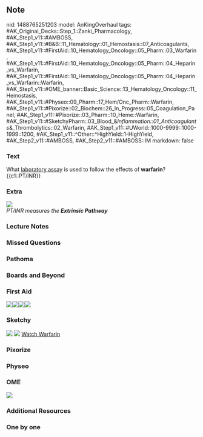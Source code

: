 ## Note
nid: 1488765251203
model: AnKingOverhaul
tags: #AK_Original_Decks::Step_1::Zanki_Pharmacology, #AK_Step1_v11::#AMBOSS, #AK_Step1_v11::#B&B::11_Hematology::01_Hemostasis::07_Anticoagulants, #AK_Step1_v11::#FirstAid::10_Hematology_Oncology::05_Pharm::03_Warfarin, #AK_Step1_v11::#FirstAid::10_Hematology_Oncology::05_Pharm::04_Heparin_vs_Warfarin, #AK_Step1_v11::#FirstAid::10_Hematology_Oncology::05_Pharm::04_Heparin_vs_Warfarin::Warfarin, #AK_Step1_v11::#OME_banner::Basic_Science::13_Hematology_Oncology::11_Hemostasis, #AK_Step1_v11::#Physeo::09_Pharm::17_Hem/Onc_Pharm::Warfarin, #AK_Step1_v11::#Pixorize::02_Biochem::26_In_Progress::05_Coagulation_Panel, #AK_Step1_v11::#Pixorize::03_Pharm::10_Heme::Warfarin, #AK_Step1_v11::#SketchyPharm::03_Blood_&_Inflammation::01_Anticoagulants_&_Thrombolytics::02_Warfarin, #AK_Step1_v11::#UWorld::1000-9999::1000-1999::1200, #AK_Step1_v11::^Other::^HighYield::1-HighYield, #AK_Step2_v11::#AMBOSS, #AK_Step2_v11::#AMBOSS::IM
markdown: false

### Text
<div>
  <div>
    What <u>laboratory assay</u> is used to follow the effects of
    <b>warfarin</b>?
  </div>
  <div>
    {{c1::PT/INR}}
  </div>
</div>

### Extra
<img src="paste-715270968574476.jpg">
<div>
  <i>PT/INR measures the <b>Extrinsic Pathway</b></i>
</div>

### Lecture Notes


### Missed Questions


### Pathoma


### Boards and Beyond


### First Aid
<img src="paste-381247066996739.jpg"><img src=
"paste-376818955714563.jpg"><img src=
"paste-382655816269827.jpg"><img src="paste-387345920557059.jpg">

### Sketchy
<img src="paste-4715874091011.jpg" class="resizer"> <img src=
"Screen%20Shot%202019-09-23%20at%209.06.37%20AM.png" class=
"resizer"> <a href=
"https://dashboard.sketchy.com/study/medical/courses/medical-pharmacology/units/medical-pharmacology-blood-inflammation/videos/medical-pharmacology-blood-and-inflammation-anticoagulants-and-thrombolytics-warfarin?utm_source=anki&utm_medium=partnership&utm_campaign=february_update&utm_content=medical">
Watch Warfarin</a>

### Pixorize


### Physeo


### OME
<div class="ome-widget">
  <a href=
  "https://onlinemeded.org/spa/heme-onc/hemostasis/acquire?ref=anki">
  <img src="_OME_AnkiFlashcards_Lesson_5.png"></a>
</div>

### Additional Resources


### One by one

